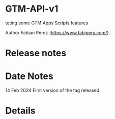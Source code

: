 # GTM-API-v1
teting some GTM Apps Scripts features

Author
Fabian Perez (https://www.fabipers.com/).

# Release notes
# Date	Notes
14 Feb 2024	First version of the tag released.
# Details
